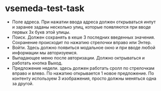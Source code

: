 # vsemeda-test-task
- Поле адреса. При нажатии ввода адреса должен открываться инпут и заранее заданы несколько улиц, которые появляются при вводе первых 3х букв этой улицы.
- Поиск. Должен сохранять в кеше 3 последних введенных значения. Сохранение происходит по нажатию стрелочки вправо или Энтер.
- Войти. Здесь должно появиться модальное окно и при вводе любой информации мы авторизуемся.
- Выпадающее меню после авторизации. Должно октрываться и работать кнопка Выход.
- Предложение недели. здесь должен работать сролл по стрелочкам вправо и влево. По нажатию открывается 1 новое предложение. По контенту используем 3 изображения, просто должны меняться одна за другой.
